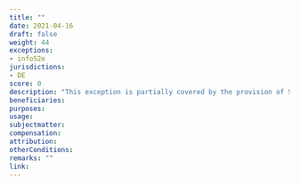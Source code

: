 ```yaml
---
title: ""
date: 2021-04-16
draft: false
weight: 44
exceptions:
- info52e
jurisdictions:
- DE
score: 0
description: "This exception is partially covered by the provision of Section 47 UrhG, which allows for the making of individual copies of works by youth welfare institutions to be used for teaching purposes and as part of a school broadcast by transferring the works to video or audio recording mediums. However, Section 47 is considered a part of Germany's educational exceptions and use under this provision is strictly limited to teaching purposes."
beneficiaries:
purposes: 
usage:
subjectmatter:
compensation:
attribution: 
otherConditions: 
remarks: ""
link: 
---
```

